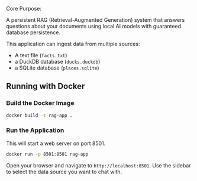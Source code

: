 Core Purpose:

A persistent RAG (Retrieval-Augmented Generation) system that answers questions about your documents using local AI models with guaranteed database persistence.

This application can ingest data from multiple sources:
- A text file (`facts.txt`)
- a DuckDB database (`ducks.duckdb`)
- a SQLite database (`places.sqlite`)

## Running with Docker

### Build the Docker Image
```bash
docker build -t rag-app .
```

### Run the Application
This will start a web server on port 8501.
```bash
docker run -p 8501:8501 rag-app
```
Open your browser and navigate to `http://localhost:8501`. Use the sidebar to select the data source you want to chat with.


